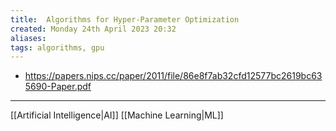 ```yaml
---
title:  Algorithms for Hyper-Parameter Optimization
created: Monday 24th April 2023 20:32
aliases: 
tags: algorithms, gpu
---
```

- https://papers.nips.cc/paper/2011/file/86e8f7ab32cfd12577bc2619bc635690-Paper.pdf

---
[[Artificial Intelligence|AI]]
[[Machine Learning|ML]]
